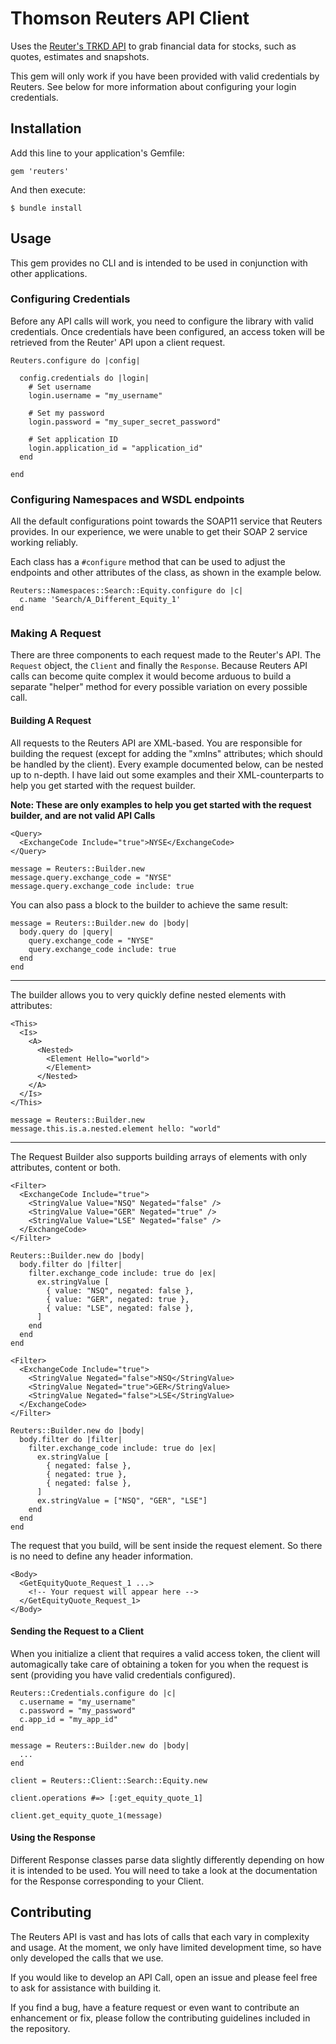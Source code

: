 # Thomson Reuters API Client

Uses the [Reuter's TRKD API](http://thomsonreuters.com/knowledge-direct/) to grab financial data for stocks, such as quotes, estimates and snapshots.

This gem will only work if you have been provided with valid credentials by Reuters. See below for more information about configuring your login credentials.

## Installation

Add this line to your application's Gemfile:

    gem 'reuters'

And then execute:

    $ bundle install

## Usage

This gem provides no CLI and is intended to be used in conjunction with other applications.

### Configuring Credentials

Before any API calls will work, you need to configure the library with valid credentials. Once credentials have been configured, an access token will be retrieved from the Reuter' API upon a client request.

```
Reuters.configure do |config|

  config.credentials do |login|
    # Set username
    login.username = "my_username"

    # Set my password
    login.password = "my_super_secret_password"

    # Set application ID
    login.application_id = "application_id"
  end

end
```

### Configuring Namespaces and WSDL endpoints

All the default configurations point towards the SOAP11 service that Reuters provides. In our experience, we were unable to get their SOAP 2 service working reliably.

Each class has a `#configure` method that can be used to adjust the endpoints and other attributes of the class, as shown in the example below.

```
Reuters::Namespaces::Search::Equity.configure do |c|
  c.name 'Search/A_Different_Equity_1'
end

```

### Making A Request

There are three components to each request made to the Reuter's API. The `Request` object, the `Client` and finally the `Response`. Because Reuters API calls can become quite complex it would become arduous to build a separate "helper" method for every possible variation on every possible call.

#### Building A Request

All requests to the Reuters API are XML-based. You are responsible for building the request (except for adding the "xmlns" attributes; which should be handled by the client). Every example documented below, can be nested up to n-depth. I have laid out some examples and their XML-counterparts to help you get started with the request builder.

**Note: These are only examples to help you get started with the request builder, and are not valid API Calls**

```
<Query>
  <ExchangeCode Include="true">NYSE</ExchangeCode>
</Query>
```

```
message = Reuters::Builder.new
message.query.exchange_code = "NYSE"
message.query.exchange_code include: true
```

You can also pass a block to the builder to achieve the same result:

```
message = Reuters::Builder.new do |body|
  body.query do |query|
    query.exchange_code = "NYSE"
    query.exchange_code include: true
  end
end
```

---

The builder allows you to very quickly define nested elements with attributes:

```
<This>
  <Is>
    <A>
      <Nested>
        <Element Hello="world">
        </Element>
      </Nested>
    </A>
  </Is>
</This>
```

```
message = Reuters::Builder.new
message.this.is.a.nested.element hello: "world"
```

---

The Request Builder also supports building arrays of elements with only attributes, content or both.

```
<Filter>
  <ExchangeCode Include="true">
    <StringValue Value="NSQ" Negated="false" />
    <StringValue Value="GER" Negated="true" />
    <StringValue Value="LSE" Negated="false" />
  </ExchangeCode>
</Filter>
```

```
Reuters::Builder.new do |body|
  body.filter do |filter|
    filter.exchange_code include: true do |ex|
      ex.stringValue [
        { value: "NSQ", negated: false },
        { value: "GER", negated: true },
        { value: "LSE", negated: false },
      ]
    end
  end
end
```

```
<Filter>
  <ExchangeCode Include="true">
    <StringValue Negated="false">NSQ</StringValue>
    <StringValue Negated="true">GER</StringValue>
    <StringValue Negated="false">LSE</StringValue>
  </ExchangeCode>
</Filter>
```

```
Reuters::Builder.new do |body|
  body.filter do |filter|
    filter.exchange_code include: true do |ex|
      ex.stringValue [
        { negated: false },
        { negated: true },
        { negated: false },
      ]
      ex.stringValue = ["NSQ", "GER", "LSE"]
    end
  end
end
```

The request that you build, will be sent inside the request element. So there is no need to define any header information.

```
<Body>
  <GetEquityQuote_Request_1 ...>
    <!-- Your request will appear here -->
  </GetEquityQuote_Request_1>
</Body>
```

#### Sending the Request to a Client

When you initialize a client that requires a valid access token, the client will automagically take care of obtaining a token for you when the request is sent (providing you have valid credentials configured).

```
Reuters::Credentials.configure do |c|
  c.username = "my_username"
  c.password = "my_password"
  c.app_id = "my_app_id"
end

message = Reuters::Builder.new do |body|
  ...
end

client = Reuters::Client::Search::Equity.new

client.operations #=> [:get_equity_quote_1]

client.get_equity_quote_1(message)
```

#### Using the Response

Different Response classes parse data slightly differently depending on how it is intended to be used. You will need to take a look at the documentation for the Response corresponding to your Client.


## Contributing

The Reuters API is vast and has lots of calls that each vary in complexity and usage. At the moment, we only have limited development time, so have only developed the calls that we use. 

If you would like to develop an API Call, open an issue and please feel free to ask for assistance with building it. 

If you find a bug, have a feature request or even want to contribute an enhancement or fix, please follow the contributing guidelines included in the repository.